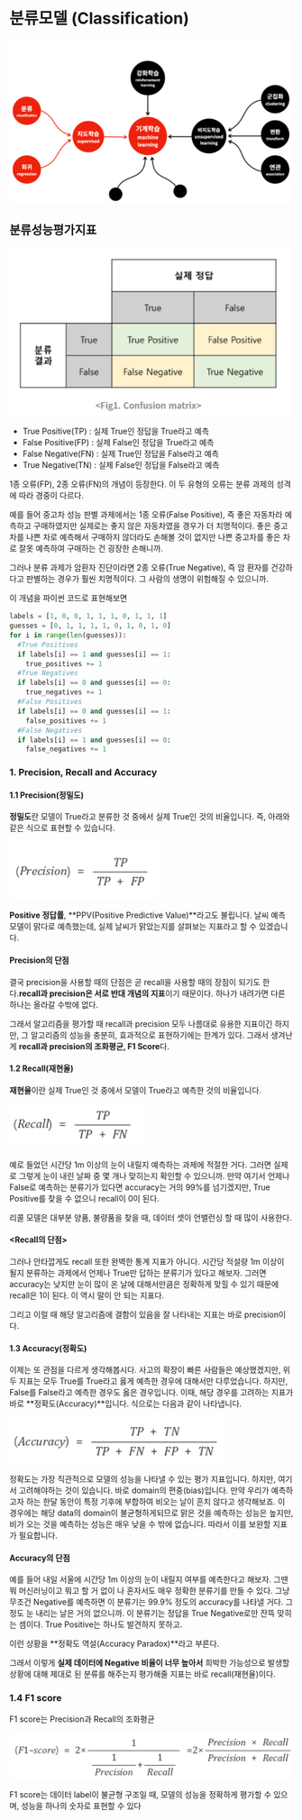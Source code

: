 # 분류모델 (Classification) 



![image-20210619094456870](md-images/image-20210619094456870.png)

##  분류성능평가지표

![image-20210619094514060](md-images/image-20210619094514060.png)

- True Positive(TP) : 실제 True인 정답을 True라고 예측
- False Positive(FP) : 실제 False인 정답을 True라고 예측
- False Negative(FN) : 실제 True인 정답을 False라고 예측
- True Negative(TN) : 실제 False인 정답을 False라고 예측

1종 오류(FP), 2종 오류(FN)의 개념이 등장한다. 이 두 유형의 오류는 분류 과제의 성격에 따라 경중이 다르다.

예를 들어 중고차 성능 판별 과제에서는 1종 오류(False Positive), 즉 좋은 자동차라 예측하고 구매하였지만 실제로는 좋지 않은 자동차였을 경우가 더 치명적이다. 좋은 중고차를 나쁜 차로 예측해서 구매하지 않더라도 손해볼 것이 없지만 나쁜 중고차를 좋은 차로 잘못 예측하여 구매하는 건 굉장한 손해니까.

그러나 분류 과제가 암환자 진단이라면 2종 오류(True Negative), 즉 암 환자를 건강하다고 판별하는 경우가 훨씬 치명적이다. 그 사람의 생명이 위험해질 수 있으니까.

 이 개념을 파이썬 코드로 표현해보면

```python
labels = [1, 0, 0, 1, 1, 1, 0, 1, 1, 1]
guesses = [0, 1, 1, 1, 1, 0, 1, 0, 1, 0]
for i in range(len(guesses)):
  #True Positives
  if labels[i] == 1 and guesses[i] == 1:
    true_positives += 1
  #True Negatives
  if labels[i] == 0 and guesses[i] == 0:
    true_negatives += 1
  #False Positives
  if labels[i] == 0 and guesses[i] == 1:
    false_positives += 1
  #False Negatives
  if labels[i] == 1 and guesses[i] == 0:
    false_negatives += 1
```



### 1. Precision, Recall and Accuracy

#### 1.1 Precision(정밀도)

**정밀도**란 모델이 True라고 분류한 것 중에서 실제 True인 것의 비율입니다. 즉, 아래와 같은 식으로 표현할 수 있습니다.



![image-20210619094528642](md-images/image-20210619094528642.png)



**Positive 정답률**, **PPV(Positive Predictive Value)**라고도 불립니다. 날씨 예측 모델이 맑다로 예측했는데, 실제 날씨가 맑았는지를 살펴보는 지표라고 할 수 있겠습니다.



#### Precision의 단점

결국 precision을 사용할 때의 단점은 곧 recall을 사용할 때의 장점이 되기도 한다.**recall과 precision은 서로 반대 개념의 지표**이기 때문이다. 하나가 내려가면 다른 하나는 올라갈 수밖에 없다.

그래서 알고리즘을 평가할 때 recall과 precision 모두 나름대로 유용한 지표이긴 하지만, 그 알고리즘의 성능을 충분히, 효과적으로 표현하기에는 한계가 있다. 그래서 생겨난 게 **recall과 precision의 조화평균, F1 Score**다.



#### 1.2 Recall(재현율)

**재현율**이란 실제 True인 것 중에서 모델이 True라고 예측한 것의 비율입니다. 

![image-20210619094542900](md-images/image-20210619094542900.png)

예로 들었던 시간당 1m 이상의 눈이 내릴지 예측하는 과제에 적절한 거다. 그러면 실제로 그렇게 눈이 내린 날짜 중 몇 개나 맞히는지 확인할 수 있으니까. 만약 여기서 언제나 False로 예측하는 분류기가 있다면 accuracy는 거의 99%를 넘기겠지만, True Positive를 찾을 수 없으니 recall이 0이 된다.



리콜 모델은 대부분 양품, 불량품을 찾을 때, 데이터 셋이 언밸런싱 할 때 많이 사용한다.



#### <Recall의 단점>

그러나 안타깝게도 recall 또한 완벽한 통계 지표가 아니다. 시간당 적설량 1m 이상이 될지 분류하는 과제에서 언제나 True만 답하는 분류기가 있다고 해보자. 그러면 accuracy는 낮지만 눈이 많이 온 날에 대해서만큼은 정확하게 맞힐 수 있기 때문에 recall은 1이 된다. 이 역시 말이 안 되는 지표다.

그리고 이럴 때 해당 알고리즘에 결함이 있음을 잘 나타내는 지표는 바로 precision이다.



#### 1.3 Accuracy(정확도)

이제는 또 관점을 다르게 생각해봅시다. 사고의 확장이 빠른 사람들은 예상했겠지만, 위 두 지표는 모두 True를 True라고 옳게 예측한 경우에 대해서만 다루었습니다. 하지만, False를 False라고 예측한 경우도 옳은 경우입니다. 이때, 해당 경우를 고려하는 지표가 바로 **정확도(Accuracy)**입니다. 식으로는 다음과 같이 나타냅니다.

![image-20210619094555468](md-images/image-20210619094555468.png)

정확도는 가장 직관적으로 모델의 성능을 나타낼 수 있는 평가 지표입니다. 하지만, 여기서 고려해야하는 것이 있습니다. 바로 domain의 편중(bias)입니다. 만약 우리가 예측하고자 하는 한달 동안이 특정 기후에 부합하여 비오는 날이 흔치 않다고 생각해보죠. 이 경우에는 해당 data의 domain이 불균형하게되므로 맑은 것을 예측하는 성능은 높지만, 비가 오는 것을 예측하는 성능은 매우 낮을 수 밖에 없습니다. 따라서 이를 보완할 지표가 필요합니다.

#### Accuracy의 단점

예를 들어 내일 서울에 시간당 1m 이상의 눈이 내릴지 여부를 예측한다고 해보자. 그땐 뭐 머신러닝이고 뭐고 할 거 없이 나 혼자서도 매우 정확한 분류기를 만들 수 있다. 그냥 무조건 Negative를 예측하면 이 분류기는 99.9% 정도의 accuracy를 나타낼 거다. 그 정도 눈 내리는 날은 거의 없으니까. 이 분류기는 정답을 True Negative로만 잔뜩 맞히는 셈이다. True Positive는 하나도 발견하지 못하고.

이런 상황을 **정확도 역설(Accuracy Paradox)**라고 부른다.

그래서 이렇게 **실제 데이터에 Negative 비율이 너무 높아서** 희박한 가능성으로 발생할 상황에 대해 제대로 된 분류를 해주는지 평가해줄 지표는 바로 recall(재현율)이다.



### 1.4 F1 score

F1 score는 Precision과 Recall의 조화평균 

![image-20210619094609122](md-images/image-20210619094609122.png)

F1 score는 데이터 label이 불균형 구조일 때, 모델의 성능을 정확하게 평가할 수 있으며, 성능을 하나의 숫자로 표현할 수 있다